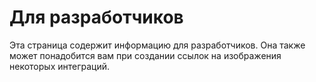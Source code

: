 # Для разработчиков

Эта страница содержит информацию для разработчиков. Она также может понадобится вам при создании ссылок на изображения некоторых интеграций.